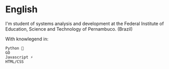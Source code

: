# English

I'm student of systems analysis and development at the Federal Institute of Education, Science and Technology of Pernambuco. (Brazil)

With knowlegend in:
   ~~~
  Python 🐍
  GO
  Javascript ⚡
  HTML/CSS 
  ~~~
